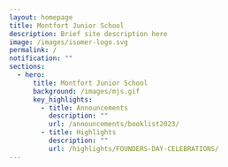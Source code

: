 ```yaml
---
layout: homepage
title: Montfort Junior School
description: Brief site description here
image: /images/isomer-logo.svg
permalink: /
notification: ""
sections:
  - hero:
      title: Montfort Junior School
      background: /images/mjs.gif
      key_highlights:
        - title: Announcements
          description: ""
          url: /announcements/booklist2023/
        - title: Highlights
          description: ""
          url: /highlights/FOUNDERS-DAY-CELEBRATIONS/
---
```

